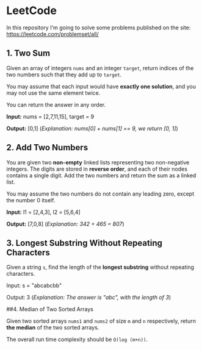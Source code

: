 # LeetCode

In this repository I'm going to solve some problems published on the site: https://leetcode.com/problemset/all/

## 1. Two Sum
Given an array of integers ```nums``` and an integer ```target```, return indices of the two numbers such that they add up to ```target```.

You may assume that each input would have **exactly one solution**, and you may not use the same element twice.

You can return the answer in any order.

**Input:** nums = [2,7,11,15], target = 9

**Output:** [0,1] (*Explanation: nums[0] + nums[1] == 9, we return [0, 1]*)

## 2. Add Two Numbers

You are given two **non-empty** linked lists representing two non-negative integers. The digits are stored in **reverse order**, and each of their nodes contains a single digit. Add the two numbers and return the sum as a linked list.

You may assume the two numbers do not contain any leading zero, except the number 0 itself.

**Input:** l1 = [2,4,3], l2 = [5,6,4]

**Output:** [7,0,8] (*Explanation: 342 + 465 = 807*)

## 3. Longest Substring Without Repeating Characters

Given a string ```s```, find the length of the **longest substring** without repeating characters.

Input: s = "abcabcbb"

Output: 3 (*Explanation: The answer is "abc", with the length of 3*)

##4. Median of Two Sorted Arrays

Given two sorted arrays ```nums1``` and ```nums2``` of size ```m``` and ```n``` respectively, return **the median** of the two sorted arrays.

The overall run time complexity should be ```O(log (m+n))```.









